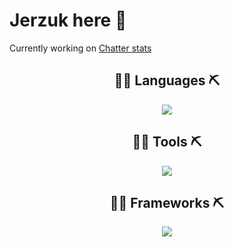 <h1> Jerzuk here 👋</h1>
<p>Currently working on <a href="https://chatter-stats.com/">Chatter stats</a></p>
<h2 align="center"> 👷‍♂️ Languages ⛏ </h2>
<p align="center">
  <a href="https://skillicons.dev">
    <img src="https://skillicons.dev/icons?i=javascript,html,css,php" />
  </a>
</p>
<h2 align="center"> 👷‍♂️ Tools ⛏ </h2>
<p align="center">
  <a href="https://skillicons.dev">
    <img src="https://skillicons.dev/icons?i=vscode,mongodb,mysql" />
  </a>
</p>
<h2 align="center"> 👷‍♂️ Frameworks ⛏ </h2>
<p align="center">
  <a href="https://skillicons.dev">
    <img src="https://skillicons.dev/icons?i=react,discordjs" />
  </a>
</p>
